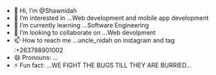 - 👋 Hi, I’m @Shawnidah
- 👀 I’m interested in ...Web development and mobile app development
- 🌱 I’m currently learning ...Software Engineering 
- 💞️ I’m looking to collaborate on ...Web devolpment
- 📫 How to reach me ...uncle_nidah on instagram and  tag :+263788901002
- 😄 Pronouns: ...
- ⚡ Fun fact: ...WE FIGHT THE BUGS TILL THEY ARE BURRIED...

<!---
Shawnidah/Shawnidah is a ✨ special ✨ repository because its `README.md` (this file) appears on your GitHub profile.
You can click the Preview link to take a look at your changes.
--->
